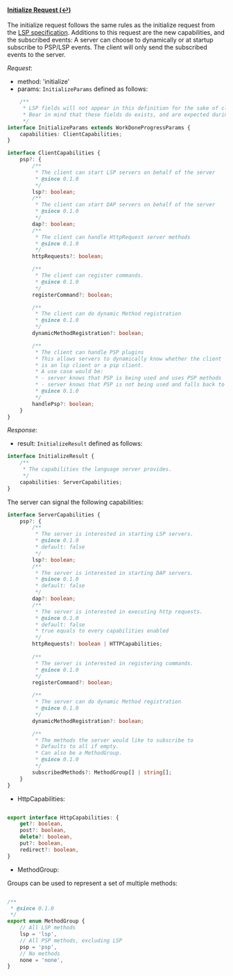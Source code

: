 #### <a href="#initialize" name="initialize" class="anchor">Initialize Request (:leftwards_arrow_with_hook:)</a>

The initialize request follows the same rules as the initialize request from the [LSP specification](https://microsoft.github.io/language-server-protocol/specifications/lsp/3.17/specification/#initialize). Additions to this request are the new capabilities, and the subscribed events: A server can choose to dynamically or at startup subscribe to PSP/LSP events. The client will only send the subscribed events to the server.

_Request_:

* method: 'initialize'
* params: `InitializeParams` defined as follows:

<div class="anchorHolder"><a href="#initializeParams" name="initializeParams" class="linkableAnchor"></a></div>

```typescript
    /**
     * LSP fields will not appear in this definition for the sake of clarity, unless they are needed to represent PSP fields.
     * Bear in mind that these fields do exists, and are expected during the handshake.
     */
interface InitializeParams extends WorkDoneProgressParams {
    capabilities: ClientCapabilities;
}
```

<div class="anchorHolder"><a href="#clientCapabilities" name="clientCapabilities" class="linkableAnchor"></a></div>

```typescript
interface ClientCapabilities {
    psp?: {
        /**
         * The client can start LSP servers on behalf of the server
         * @since 0.1.0
         */
        lsp?: boolean;
        /**
         * The client can start DAP servers on behalf of the server
         * @since 0.1.0
         */
        dap?: boolean;
        /**
         * The client can handle HttpRequest server methods
         * @since 0.1.0
         */
        httpRequests?: boolean;

        /**
         * The client can register commands.
         * @since 0.1.0
         */
        registerCommand?: boolean;

        /**
         * The client can do dynamic Method registration
         * @since 0.1.0
         */
        dynamicMethodRegistration?: boolean;

        /**
         * The client can handle PSP plugins
         * This allows servers to dynamically know whether the client
         * is an lsp client or a psp client.
         * A use case would be:
         * - server knows that PSP is being used and uses PSP methods
         * - server knows that PSP is not being used and falls back to LSP methods only
         * @since 0.1.0
         */
        handlePsp?: boolean;
    }
}
```

_Response_:

* result: `InitializeResult` defined as follows:

<div class="anchorHolder"><a href="#initializeResult" name="initializeResult" class="linkableAnchor"></a></div>

```typescript
interface InitializeResult {
    /**
     * The capabilities the language server provides.
     */
    capabilities: ServerCapabilities;
}
```

The server can signal the following capabilities:

<div class="anchorHolder"><a href="#serverCapabilities" name="serverCapabilities" class="linkableAnchor"></a></div>

```typescript
interface ServerCapabilities {
    psp?: {
        /**
         * The server is interested in starting LSP servers.
         * @since 0.1.0
         * default: false
         */
        lsp?: boolean;
        /**
         * The server is interested in starting DAP servers.
         * @since 0.1.0
         * default: false
         */
        dap?: boolean;
        /**
         * The server is interested in executing http requests.
         * @since 0.1.0
         * default: false
         * true equals to every capabilities enabled
         */
        httpRequests?: boolean | HTTPCapabilities;
    
        /**
         * The server is interested in registering commands.
         * @since 0.1.0
         */
        registerCommand?: boolean;

        /**
         * The server can do dynamic Method registration
         * @since 0.1.0
         */
        dynamicMethodRegistration?: boolean;

        /**
         * The methods the server would like to subscribe to
         * Defaults to all if empty.
         * Can also be a MethodGroup.
         * @since 0.1.0
         */
        subscribedMethods?: MethodGroup[] | string[];
    }
}
```

* HttpCapabilities:

<div class="anchorHolder"><a href="#httpCapabilities" name="httpCapabilities" class="linkableAnchor"></a></div>

```typescript

export interface HttpCapabilities: {
    get?: boolean,
    post?: boolean,
    delete?: boolean,
    put?: boolean,
    redirect?: boolean,
}
```

* MethodGroup:

<div class="anchorHolder"><a href="#methodGroup" name="methodGroup" class="linkableAnchor"></a></div>

Groups can be used to represent a set of multiple methods:

```typescript

/**
 * @since 0.1.0
 */
export enum MethodGroup {
    // All LSP methods
    lsp = 'lsp',
    // All PSP methods, excluding LSP
    psp = 'psp',
    // No methods
    none = 'none',
}
```
